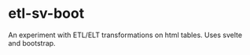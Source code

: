 # etl-sv-boot
An experiment with ETL/ELT transformations on html tables. Uses svelte and bootstrap.
